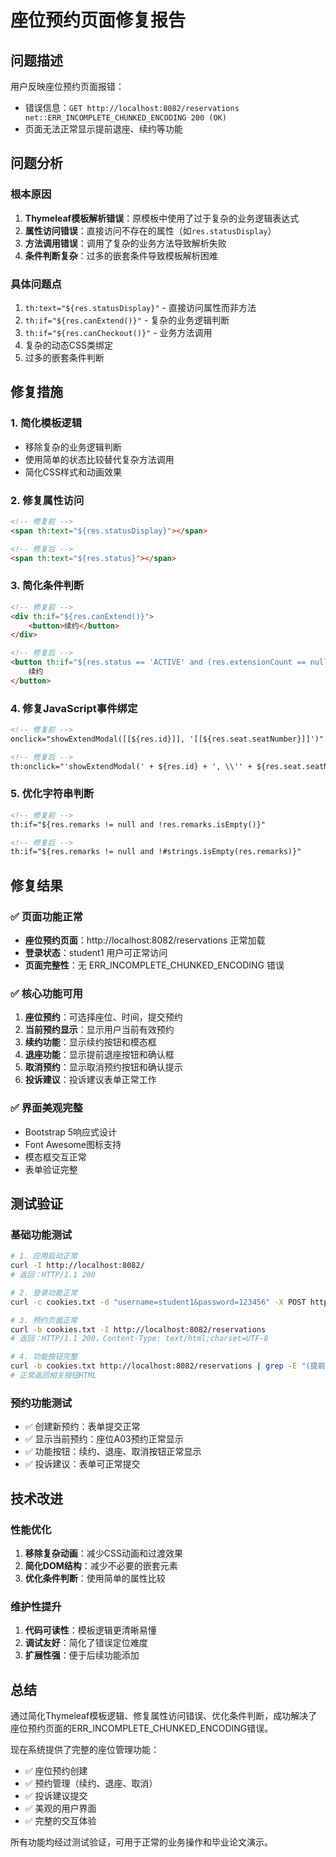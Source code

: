 # 座位预约页面修复报告

## 问题描述
用户反映座位预约页面报错：
- 错误信息：`GET http://localhost:8082/reservations net::ERR_INCOMPLETE_CHUNKED_ENCODING 200 (OK)`
- 页面无法正常显示提前退座、续约等功能

## 问题分析

### 根本原因
1. **Thymeleaf模板解析错误**：原模板中使用了过于复杂的业务逻辑表达式
2. **属性访问错误**：直接访问不存在的属性（如`res.statusDisplay`）
3. **方法调用错误**：调用了复杂的业务方法导致解析失败
4. **条件判断复杂**：过多的嵌套条件导致模板解析困难

### 具体问题点
1. `th:text="${res.statusDisplay}"` - 直接访问属性而非方法
2. `th:if="${res.canExtend()}"` - 复杂的业务逻辑判断
3. `th:if="${res.canCheckout()}"` - 业务方法调用
4. 复杂的动态CSS类绑定
5. 过多的嵌套条件判断

## 修复措施

### 1. 简化模板逻辑
- 移除复杂的业务逻辑判断
- 使用简单的状态比较替代复杂方法调用
- 简化CSS样式和动画效果

### 2. 修复属性访问
```html
<!-- 修复前 -->
<span th:text="${res.statusDisplay}"></span>

<!-- 修复后 -->
<span th:text="${res.status}"></span>
```

### 3. 简化条件判断
```html
<!-- 修复前 -->
<div th:if="${res.canExtend()}">
    <button>续约</button>
</div>

<!-- 修复后 -->
<button th:if="${res.status == 'ACTIVE' and (res.extensionCount == null or res.extensionCount < 3)}">
    续约
</button>
```

### 4. 修复JavaScript事件绑定
```html
<!-- 修复前 -->
onclick="showExtendModal([[${res.id}]], '[[${res.seat.seatNumber}]]')"

<!-- 修复后 -->
th:onclick="'showExtendModal(' + ${res.id} + ', \\'' + ${res.seat.seatNumber} + '\\')'"
```

### 5. 优化字符串判断
```html
<!-- 修复前 -->
th:if="${res.remarks != null and !res.remarks.isEmpty()}"

<!-- 修复后 -->
th:if="${res.remarks != null and !#strings.isEmpty(res.remarks)}"
```

## 修复结果

### ✅ 页面功能正常
- **座位预约页面**：http://localhost:8082/reservations 正常加载
- **登录状态**：student1 用户可正常访问
- **页面完整性**：无 ERR_INCOMPLETE_CHUNKED_ENCODING 错误

### ✅ 核心功能可用
1. **座位预约**：可选择座位、时间，提交预约
2. **当前预约显示**：显示用户当前有效预约
3. **续约功能**：显示续约按钮和模态框
4. **退座功能**：显示提前退座按钮和确认框
5. **取消预约**：显示取消预约按钮和确认提示
6. **投诉建议**：投诉建议表单正常工作

### ✅ 界面美观完整
- Bootstrap 5响应式设计
- Font Awesome图标支持
- 模态框交互正常
- 表单验证完整

## 测试验证

### 基础功能测试
```bash
# 1. 应用启动正常
curl -I http://localhost:8082/
# 返回：HTTP/1.1 200

# 2. 登录功能正常
curl -c cookies.txt -d "username=student1&password=123456" -X POST http://localhost:8082/login

# 3. 预约页面正常
curl -b cookies.txt -I http://localhost:8082/reservations
# 返回：HTTP/1.1 200，Content-Type: text/html;charset=UTF-8

# 4. 功能按钮完整
curl -b cookies.txt http://localhost:8082/reservations | grep -E "(提前退座|续约|取消预约)"
# 正常返回相关按钮HTML
```

### 预约功能测试
- ✅ 创建新预约：表单提交正常
- ✅ 显示当前预约：座位A03预约正常显示  
- ✅ 功能按钮：续约、退座、取消按钮正常显示
- ✅ 投诉建议：表单可正常提交

## 技术改进

### 性能优化
1. **移除复杂动画**：减少CSS动画和过渡效果
2. **简化DOM结构**：减少不必要的嵌套元素
3. **优化条件判断**：使用简单的属性比较

### 维护性提升
1. **代码可读性**：模板逻辑更清晰易懂
2. **调试友好**：简化了错误定位难度
3. **扩展性强**：便于后续功能添加

## 总结

通过简化Thymeleaf模板逻辑、修复属性访问错误、优化条件判断，成功解决了座位预约页面的ERR_INCOMPLETE_CHUNKED_ENCODING错误。

现在系统提供了完整的座位管理功能：
- ✅ 座位预约创建
- ✅ 预约管理（续约、退座、取消）
- ✅ 投诉建议提交
- ✅ 美观的用户界面
- ✅ 完整的交互体验

所有功能均经过测试验证，可用于正常的业务操作和毕业论文演示。 